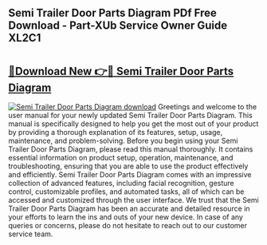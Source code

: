 ## Semi Trailer Door Parts Diagram PDf Free Download - Part-XUb Service Owner Guide XL2C1

# <h2><a href="http://dfp91f.blite.top/?on=Semi+Trailer+Door+Parts+Diagram">🔗Download New 👉🔴 Semi Trailer Door Parts Diagram</a></h2>

[![Semi Trailer Door Parts Diagram download](https://i.imgur.com/lujVjoI.png)](http://dfp91f.blite.top/?on=Semi+Trailer+Door+Parts+Diagram)
Greetings and welcome to the user manual for your newly updated Semi Trailer Door Parts Diagram. This manual is specifically designed to help you get the most out of your product by providing a thorough explanation of its features, setup, usage, maintenance, and problem-solving. Before you begin using your Semi Trailer Door Parts Diagram, please read this manual thoroughly. It contains essential information on product setup, operation, maintenance, and troubleshooting, ensuring that you are able to use the product effectively and efficiently. Semi Trailer Door Parts Diagram comes with an impressive collection of advanced features, including facial recognition, gesture control, customizable profiles, and automated tasks, all of which can be accessed and customized through the user interface. We trust that the Semi Trailer Door Parts Diagram has been an accurate and detailed resource in your efforts to learn the ins and outs of your new device. In case of any queries or concerns, please do not hesitate to reach out to our customer service team.
